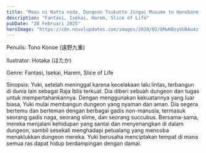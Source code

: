 ```yaml
---
title: "Maou ni Natta node, Dungeon Tsukutte Jingai Musume to Honobono suru Bahasa Indonesia"
description: "Fantasi, Isekai, Harem, Slice of Life"
pubDate: "28 Februari 2025"
heroImage: "https://cdn.novelupdates.com/images/2020/02/EMwKBzyVUAAu4zf.jpg"
---
```


Penulis: Tono Konoe (遠野九重)

Ilustrator: Hotaka (ほたか)

Genre: Fantasi, Isekai, Harem, Slice of Life

Sinopsis: Yuki, setelah meninggal karena kecelakaan lalu lintas, terbangun di dunia lain sebagai Raja Iblis terkuat. Dia diberi sebuah dungeon dan tugas untuk mempertahankannya. Dengan menggunakan kekuatannya yang luar biasa, Yuki mulai membangun dungeon yang nyaman dan aman. Dia segera bertemu dan berteman dengan berbagai gadis non-manusia, termasuk seorang gadis naga, seorang slime, dan seorang succubus. Bersama-sama, mereka menjalani kehidupan yang santai dan menyenangkan di dalam dungeon, sambil sesekali menghadapi petualang yang mencoba menaklukkan dungeon mereka. Yuki berusaha menciptakan tempat di mana semua ras dapat hidup berdampingan dengan damai.
